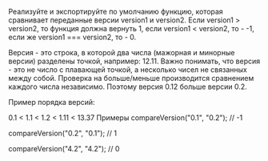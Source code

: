 Реализуйте и экспортируйте по умолчанию функцию, которая сравнивает переданные версии version1 и version2. Если version1 > version2, то функция должна вернуть 1, если version1 < version2, то - -1, если же version1 === version2, то - 0.

Версия - это строка, в которой два числа (мажорная и минорные версии) разделены точкой, например: 12.11. Важно понимать, что версия - это не число с плавающей точкой, а несколько чисел не связанных между собой. Проверка на больше/меньше производится сравнением каждого числа независимо. Поэтому версия 0.12 больше версии 0.2.

Пример порядка версий:

0.1 < 1.1 < 1.2 < 1.11 < 13.37
Примеры
compareVersion("0.1", "0.2"); // -1

compareVersion("0.2", "0.1"); // 1

compareVersion("4.2", "4.2"); // 0